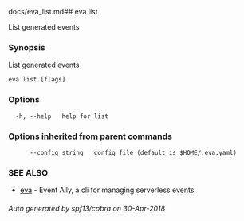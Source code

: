 docs/eva_list.md## eva list

List generated events

### Synopsis

List generated events

```
eva list [flags]
```

### Options

```
  -h, --help   help for list
```

### Options inherited from parent commands

```
      --config string   config file (default is $HOME/.eva.yaml)
```

### SEE ALSO

* [eva](eva.md)	 - Event Ally, a cli for managing serverless events

###### Auto generated by spf13/cobra on 30-Apr-2018
